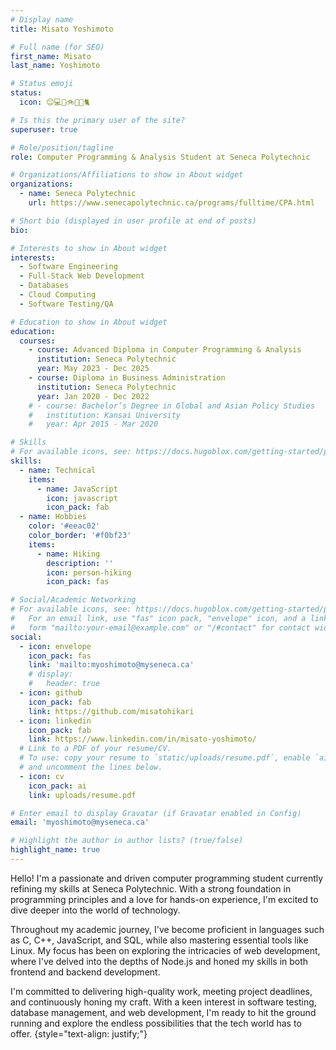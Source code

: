 ```yaml
---
# Display name
title: Misato Yoshimoto

# Full name (for SEO)
first_name: Misato
last_name: Yoshimoto

# Status emoji
status:
  icon: 😊💻🌸🚲🌄🐶🐈

# Is this the primary user of the site?
superuser: true

# Role/position/tagline
role: Computer Programming & Analysis Student at Seneca Polytechnic

# Organizations/Affiliations to show in About widget
organizations:
  - name: Seneca Polytechnic
    url: https://www.senecapolytechnic.ca/programs/fulltime/CPA.html

# Short bio (displayed in user profile at end of posts)
bio: 

# Interests to show in About widget
interests:
  - Software Engineering
  - Full-Stack Web Development
  - Databases
  - Cloud Computing
  - Software Testing/QA

# Education to show in About widget
education:
  courses:
    - course: Advanced Diploma in Computer Programming & Analysis
      institution: Seneca Polytechnic
      year: May 2023 - Dec 2025
    - course: Diploma in Business Administration 
      institution: Seneca Polytechnic
      year: Jan 2020 - Dec 2022
    # - course: Bachelor’s Degree in Global and Asian Policy Studies
    #   institution: Kansai University
    #   year: Apr 2015 - Mar 2020

# Skills
# For available icons, see: https://docs.hugoblox.com/getting-started/page-builder/#icons
skills:
  - name: Technical
    items:
      - name: JavaScript
        icon: javascript
        icon_pack: fab
  - name: Hobbies
    color: '#eeac02'
    color_border: '#f0bf23'
    items:
      - name: Hiking
        description: ''
        icon: person-hiking
        icon_pack: fas

# Social/Academic Networking
# For available icons, see: https://docs.hugoblox.com/getting-started/page-builder/#icons
#   For an email link, use "fas" icon pack, "envelope" icon, and a link in the
#   form "mailto:your-email@example.com" or "/#contact" for contact widget.
social:
  - icon: envelope
    icon_pack: fas
    link: 'mailto:myoshimoto@myseneca.ca'
    # display:
    #   header: true
  - icon: github
    icon_pack: fab
    link: https://github.com/misatohikari
  - icon: linkedin
    icon_pack: fab
    link: https://www.linkedin.com/in/misato-yoshimoto/
  # Link to a PDF of your resume/CV.
  # To use: copy your resume to `static/uploads/resume.pdf`, enable `ai` icons in `params.yaml`,
  # and uncomment the lines below.
  - icon: cv
    icon_pack: ai
    link: uploads/resume.pdf

# Enter email to display Gravatar (if Gravatar enabled in Config)
email: 'myoshimoto@myseneca.ca'

# Highlight the author in author lists? (true/false)
highlight_name: true
---
```


Hello! I'm a passionate and driven computer programming student currently refining my skills at Seneca Polytechnic. With a strong foundation in programming principles and a love for hands-on experience, I'm excited to dive deeper into the world of technology.

Throughout my academic journey, I've become proficient in languages such as C, C++, JavaScript, and SQL, while also mastering essential tools like Linux. My focus has been on exploring the intricacies of web development, where I've delved into the depths of Node.js and honed my skills in both frontend and backend development.

<!-- My passion for programming extends beyond the classroom as I actively seek opportunities to expand my knowledge and contribute to the tech community. Whether it's collaborating on group projects or participating in coding competitions, I thrive in environments that challenge me to push the boundaries of my abilities. -->

I'm committed to delivering high-quality work, meeting project deadlines, and continuously honing my craft. With a keen interest in software testing, database management, and web development, I'm ready to hit the ground running and explore the endless possibilities that the tech world has to offer.
{style="text-align: justify;"}
